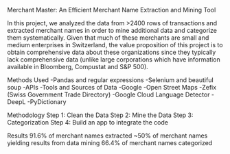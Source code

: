 Merchant Master: An Efficient Merchant Name Extraction and Mining Tool

In this project, we analyzed the data from >2400 rows of transactions and extracted merchant names in order to mine additional data and categorize them systematically. Given that much of these merchants are small and medium enterprises in Switzerland, the value proposition of this project is to obtain comprehensive data about these organizations since they typically lack comprehensive data (unlike large corporations which have information available in Bloomberg, Compustat and S&P 500).

Methods Used
-Pandas and regular expressions
-Selenium and beautiful soup
-APIs
-Tools and Sources of Data
-Google
-Open Street Maps
-Zefix (Swiss Government Trade Directory)
-Google Cloud Language Detector
-DeepL
-PyDictionary


Methodology
Step 1: Clean the Data
Step 2: Mine the Data 
Step 3: Categorization 
Step 4: Build an app to integrate the code 


Results
91.6% of merchant names extracted
~50% of merchant names yielding results from data mining
66.4% of merchant names categorized
